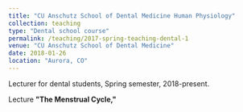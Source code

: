 ```yaml
---
title: "CU Anschutz School of Dental Medicine Human Physiology"
collection: teaching
type: "Dental school course"
permalink: /teaching/2017-spring-teaching-dental-1
venue: "CU Anschutz School of Dental Medicine"
date: 2018-01-26
location: "Aurora, CO"
---
```


Lecturer for dental students, Spring semester, 2018-present.

Lecture **"The Menstrual Cycle,"**
